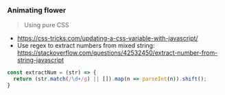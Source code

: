 ### Animating flower

> Using pure CSS

- https://css-tricks.com/updating-a-css-variable-with-javascript/
- Use regex to extract numbers from mixed string: https://stackoverflow.com/questions/42532450/extract-number-from-string-javascript

```js
const extractNum = (str) => {
  return (str.match(/\d+/g) || []).map(n => parseInt(n)).shift();
}
```

